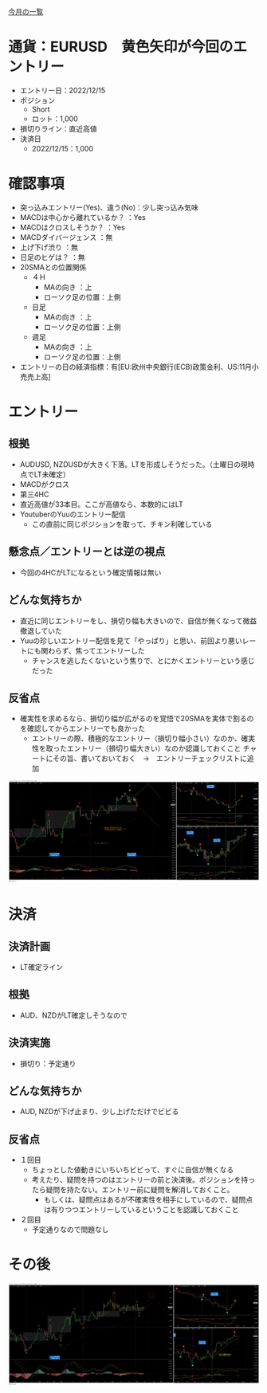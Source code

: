 [今月の一覧](../main.md)
# 通貨：EURUSD　黄色矢印が今回のエントリー
- エントリー日：2022/12/15
- ポジション
  - Short
  - ロット：1,000
- 損切りライン：直近高値
- 決済日
  - 2022/12/15：1,000

# 確認事項
- 突っ込みエントリー(Yes)、違う(No)：少し突っ込み気味
- MACDは中心から離れているか？     ：Yes
- MACDはクロスしそうか？           ：Yes
- MACDダイバージェンス             ：無
- 上げ下げ渋り                     ：無
- 日足のヒゲは？                   ：無
- 20SMAとの位置関係
  - ４Ｈ
    - MAの向き        ：上
    - ローソク足の位置：上側
  - 日足
    - MAの向き        ：上
    - ローソク足の位置：上側
  - 週足
    - MAの向き        ：上
    - ローソク足の位置：上側
- エントリーの日の経済指標：有[EU:欧州中央銀行(ECB)政策金利、US:11月小売売上高]

# エントリー
## 根拠
- AUDUSD, NZDUSDが大きく下落。LTを形成しそうだった。（土曜日の現時点でLT未確定）
- MACDがクロス
- 第三4HC
- 直近高値が33本目。ここが高値なら、本数的にはLT
- YoutuberのYuuのエントリー配信
  - この直前に同じポジションを取って、チキン利確している

## 懸念点／エントリーとは逆の視点
- 今回の4HCがLTになるという確定情報は無い

## どんな気持ちか
- 直近に同じエントリーをし、損切り幅も大きいので、自信が無くなって微益撤退していた
- Yuuの珍しいエントリー配信を見て「やっぱり」と思い、前回より悪いレートにも関わらず、焦ってエントリーした
  - チャンスを逃したくないという焦りで、とにかくエントリーという感じだった

## 反省点
- 確実性を求めるなら、損切り幅が広がるのを覚悟で20SMAを実体で割るのを確認してからエントリーでも良かった
  - エントリーの際、積極的なエントリー（損切り幅小さい）なのか、確実性を取ったエントリー（損切り幅大きい）なのか認識しておくこと
    チャートにその旨、書いておいておく　→　エントリーチェックリストに追加

![](2022-12-17-08-16-04.png)

# 決済
## 決済計画
- LT確定ライン

## 根拠
- AUD、NZDがLT確定しそうなので

## 決済実施
- 損切り：予定通り

## どんな気持ちか
- AUD, NZDが下げ止まり、少し上げただけでビビる

## 反省点
- １回目
  - ちょっとした値動きにいちいちビビって、すぐに自信が無くなる
  - 考えたり、疑問を持つのはエントリーの前と決済後。ポジションを持ったら疑問を持たない。エントリー前に疑問を解消しておくこと。
    - もしくは、疑問点はあるが不確実性を相手にしているので、疑問点は有りつつエントリーしているということを認識しておくこと
- ２回目
  - 予定通りなので問題なし

# その後
![](2022-12-24-10-15-40.png)

